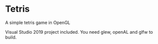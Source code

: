 # Tetris
A simple tetris game in OpenGL

Visual Studio 2019 project included.
You need glew, openAL and glfw to build.
